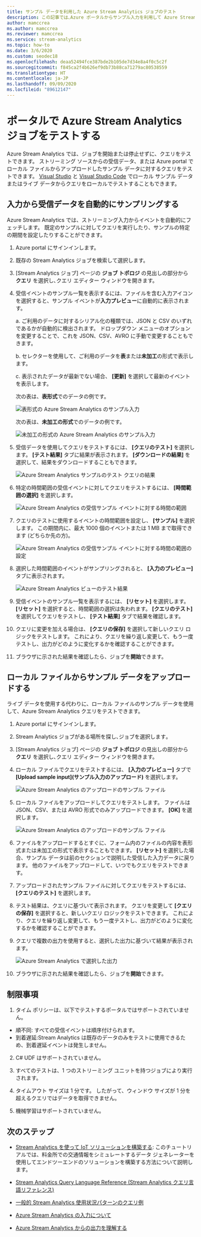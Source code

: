 ```yaml
---
title: サンプル データを利用した Azure Stream Analytics ジョブのテスト
description: この記事では､Azure ポータルからサンプル入力を利用して Azure Stream Analytics ジョブをテストし､サンプル データをアップロードする方法を説明しています｡
author: mamccrea
ms.author: mamccrea
ms.reviewer: mamccrea
ms.service: stream-analytics
ms.topic: how-to
ms.date: 3/6/2020
ms.custom: seodec18
ms.openlocfilehash: deaa52494fce387bde2b105de7d34e8a4f0c5c2f
ms.sourcegitcommit: f845ca2f4b626ef9db73b88ca71279ac80538559
ms.translationtype: HT
ms.contentlocale: ja-JP
ms.lasthandoff: 09/09/2020
ms.locfileid: "89612147"
---
```

# <a name="test-an-azure-stream-analytics-job-in-the-portal"></a>ポータルで Azure Stream Analytics ジョブをテストする

Azure Stream Analytics では、ジョブを開始または停止せずに、クエリをテストできます。 ストリーミング ソースからの受信データ、または Azure portal でローカル ファイルからアップロードしたサンプル データに対するクエリをテストできます。 [Visual Studio](stream-analytics-live-data-local-testing.md) と [Visual Studio Code](visual-studio-code-local-run-live-input.md) でローカル サンプル データまたはライブ データからクエリをローカルでテストすることもできます。

## <a name="automatically-sample-incoming-data-from-input"></a>入力から受信データを自動的にサンプリングする

Azure Stream Analytics では、ストリーミング入力からイベントを自動的にフェッチします。 既定のサンプルに対してクエリを実行したり、サンプルの特定の期間を設定したりすることができます。

1. Azure portal にサインインします。

2. 既存の Stream Analytics ジョブを検索して選択します。

3. [Stream Analytics ジョブ] ページの **ジョブ トポロジ** の見出しの部分から **クエリ** を選択し､クエリ エディター ウィンドウを開きます。 

4. 受信イベントのサンプル一覧を表示するには、ファイルを含む入力アイコンを選択すると、サンプル イベントが**入力プレビュー**に自動的に表示されます。

   a. ご利用のデータに対するシリアル化の種類では、JSON と CSV のいずれであるかが自動的に検出されます。 ドロップダウン メニューのオプションを変更することで、これを JSON、CSV、AVRO に手動で変更することもできます。
    
   b. セレクターを使用して、ご利用のデータを**表**または**未加工**の形式で表示します。
    
   c. 表示されたデータが最新でない場合、 **[更新]** を選択して最新のイベントを表示します。

   次の表は、**表形式**でのデータの例です。

   ![表形式の Azure Stream Analytics のサンプル入力](./media/stream-analytics-test-query/asa-sample-table.png)

   次の表は、**未加工の形式**でのデータの例です。

   ![未加工の形式の Azure Stream Analytics のサンプル入力](./media/stream-analytics-test-query/asa-sample-raw.png)

5. 受信データを使用してクエリをテストするには、 **[クエリのテスト]** を選択します。 **[テスト結果]** タブに結果が表示されます。 **[ダウンロードの結果]** を選択して、結果をダウンロードすることもできます。

   ![Azure Stream Analytics サンプルのテスト クエリの結果](./media/stream-analytics-test-query/asa-test-query.png)

6. 特定の時間範囲の受信イベントに対してクエリをテストするには、 **[時間範囲の選択]** を選択します。
   
   ![Azure Stream Analytics の受信サンプル イベントに対する時間の範囲](./media/stream-analytics-test-query/asa-select-time-range.png)

7. クエリのテストに使用するイベントの時間範囲を設定し、 **[サンプル]** を選択します。 この期間内に、最大 1000 個のイベントまたは 1 MB まで取得できます (どちらか先の方)。

   ![Azure Stream Analytics の受信サンプル イベントに対する時間の範囲の設定](./media/stream-analytics-test-query/asa-set-time-range.png)

8. 選択した時間範囲のイベントがサンプリングされると、 **[入力のプレビュー]** タブに表示されます。

   ![Azure Stream Analytics ビューのテスト結果](./media/stream-analytics-test-query/asa-view-test-results.png)

9. 受信イベントのサンプル一覧を表示するには、 **[リセット]** を選択します。 **[リセット]** を選択すると、時間範囲の選択は失われます。 **[クエリのテスト]** を選択してクエリをテストし、 **[テスト結果]** タブで結果を確認します。

10. クエリに変更を加える場合は、 **[クエリの保存]** を選択して新しいクエリ ロジックをテストします。 これにより、クエリを繰り返し変更して、もう一度テストし、出力がどのように変化するかを確認することができます。

11. ブラウザに示された結果を確認したら、ジョブを**開始**できます。

## <a name="upload-sample-data-from-a-local-file"></a>ローカル ファイルからサンプル データをアップロードする

ライブ データを使用する代わりに、ローカル ファイルのサンプル データを使用して、Azure Stream Analytics クエリをテストできます。

1. Azure portal にサインインします。
   
2. Stream Analytics ジョブがある場所を探し､ジョブを選択します｡

3. [Stream Analytics ジョブ] ページの **ジョブ トポロジ** の見出しの部分から **クエリ** を選択し､クエリ エディター ウィンドウを開きます。

4. ローカル ファイルでクエリをテストするには、 **[入力のプレビュー]** タブで **[Upload sample input]\(サンプル入力のアップロード\)** を選択します。 

   ![Azure Stream Analytics のアップロードのサンプル ファイル](./media/stream-analytics-test-query/asa-upload-sample-file.png)

5. ローカル ファイルをアップロードしてクエリをテストします。 ファイルは JSON、CSV、または AVRO 形式でのみアップロードできます。 **[OK]** を選択します。

   ![Azure Stream Analytics のアップロードのサンプル ファイル](./media/stream-analytics-test-query/asa-upload-sample-json-file.png)

6. ファイルをアップロードするとすぐに、フォーム内のファイルの内容を表形式または未加工の形式で表示することもできます。 **[リセット]** を選択した場合、サンプル データは前のセクションで説明した受信した入力データに戻ります。 他のファイルをアップロードして、いつでもクエリをテストできます。

7. アップロードされたサンプル ファイルに対してクエリをテストするには、 **[クエリのテスト]** を選択します。

8. テスト結果は、クエリに基づいて表示されます。 クエリを変更して **[クエリの保存]** を選択すると、新しいクエリ ロジックをテストできます。 これにより、クエリを繰り返し変更して、もう一度テストし、出力がどのように変化するかを確認することができます。

9. クエリで複数の出力を使用すると、選択した出力に基づいて結果が表示されます。 

   ![Azure Stream Analytics で選択した出力](./media/stream-analytics-test-query/asa-sample-test-selected-output.png)

10. ブラウザに示された結果を確認したら、ジョブを**開始**できます。

## <a name="limitations"></a>制限事項

1.  タイム ポリシーは、以下でテストするポータルではサポートされていません。

   * 順不同: すべての受信イベントは順序付けられます。
   * 到着遅延:Stream Analytics は既存のデータのみをテストに使用できるため、到着遅延イベントは発生しません。
   
2.  C# UDF はサポートされていません。

3.  すべてのテストは、1 つのストリーミング ユニットを持つジョブにより実行されます。

4.  タイムアウト サイズは 1 分です。 したがって、ウィンドウ サイズが 1 分を超えるクエリではデータを取得できません。

5.  機械学習はサポートされていません。

## <a name="next-steps"></a>次のステップ
* [Stream Analytics を使って IoT ソリューションを構築する](https://docs.microsoft.com/azure/stream-analytics/stream-analytics-build-an-iot-solution-using-stream-analytics): このチュートリアルでは、料金所での交通情報をシミュレートするデータ ジェネレーターを使用してエンドツーエンドのソリューションを構築する方法について説明します。

* [Stream Analytics Query Language Reference (Stream Analytics クエリ言語リファレンス)](https://docs.microsoft.com/stream-analytics-query/stream-analytics-query-language-reference)

* [一般的 Stream Analytics 使用状況パターンのクエリ例](stream-analytics-stream-analytics-query-patterns.md)

* [Azure Stream Analytics の入力について](stream-analytics-add-inputs.md)

* [Azure Stream Analytics からの出力を理解する](stream-analytics-define-outputs.md)
